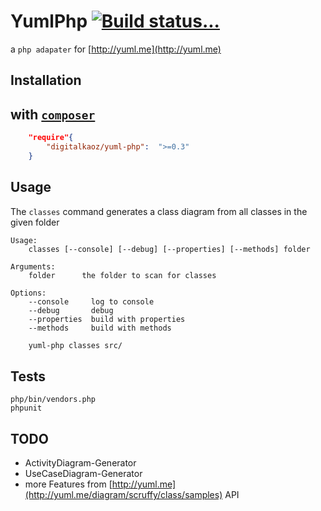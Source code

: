 YumlPhp [![Build status...](https://secure.travis-ci.org/digitalkaoz/yuml-php.png)](http://travis-ci.org/digitalkaoz/yuml-php)
=======

a `php adapater` for [http://yuml.me](http://yuml.me)

Installation
------------

## with [`composer`](https://github.com/composer/composer.git)

``` json
    "require"{
        "digitalkaoz/yuml-php":  ">=0.3"
    }
```

Usage
-----

The `classes` command generates a class diagram from all classes in the given folder

    Usage:
        classes [--console] [--debug] [--properties] [--methods] folder

    Arguments:
        folder      the folder to scan for classes

    Options:
        --console     log to console
        --debug       debug
        --properties  build with properties
        --methods     build with methods


```sh
    yuml-php classes src/
```


Tests
-----

    php/bin/vendors.php
    phpunit

TODO
----

* ActivityDiagram-Generator
* UseCaseDiagram-Generator
* more Features from [http://yuml.me](http://yuml.me/diagram/scruffy/class/samples) API